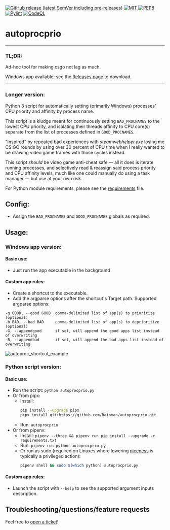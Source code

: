 [![GitHub release (latest SemVer including pre-releases)](https://img.shields.io/github/v/release/Rainyan/autoprocprio?include_prereleases)](https://github.com/Rainyan/autoprocprio/releases)
[![MIT](https://img.shields.io/github/license/Rainyan/discord-bot-ntpug)](LICENSE)
[![PEP8](https://img.shields.io/badge/code%20style-pep8-orange.svg)](https://www.python.org/dev/peps/pep-0008/)
[![Pylint](https://github.com/Rainyan/autoprocprio/actions/workflows/pycodestyle.yml/badge.svg)](https://github.com/Rainyan/autoprocprio/actions/workflows/pycodestyle.yml)
[![CodeQL](https://github.com/Rainyan/discord-bot-ntpug/actions/workflows/codeql-analysis.yml/badge.svg)](https://github.com/Rainyan/discord-bot-ntpug/actions/workflows/codeql-analysis.yml)

# autoprocprio

<hr>

### TL;DR:

Ad-hoc tool for making csgo not lag as much.

Windows app available; see the [Releases page](https://github.com/Rainyan/autoprocprio/releases) to download.

<hr>

### Longer version:

Python 3 script for automatically setting (primarily Windows) processes' CPU priority and affinity by process name. 

This script is a kludge meant for continuously setting `BAD_PROCNAMES` to
the lowest CPU priority, and isolating their threads affinity to CPU core(s)
separate from the list of processes defined in `GOOD_PROCNAMES`.

"Inspired" by repeated bad experiences with *steamwebhelper.exe* losing me
CS:GO rounds by using over 30 percent of CPU time when I really wanted to be
drawing video game frames with those cycles instead.

This script *should* be video game anti-cheat safe — all it does is iterate
running processes, and selectively read & reassign said process priority and
CPU affinity levels, much like one could manually do using a task manager — but use at your own risk.

For Python module requirements, please see the [requirements](requirements.txt) file.

## Config:
  - Assign the `BAD_PROCNAMES` and `GOOD_PROCNAMES` globals as required.

## Usage:
### Windows app version:
#### Basic use:
  - Just run the app executable in the background
#### Custom app rules:
  - Create a shortcut to the executable.
  - Add the argparse options after the shortcut's Target path. Supported argparse options:
  ```
  -g GOOD, --good GOOD  comma-delimited list of app(s) to prioritize (optional)
  -b BAD, --bad BAD     comma-delimited list of app(s) to deprioritize (optional)
  -G, --appendgood      if set, will append the good apps list instead of overwriting
  -B, --appendbad       if set, will append the bad apps list instead of overwriting
  ```
  ![autoproc_shortcut_example](https://user-images.githubusercontent.com/6595066/199002550-e61a06c0-8fef-40fe-a6ca-da51af1db5fd.png)

### Python script version:
#### Basic use:
  - Run the script: `python autoprocprio.py`
  - Or from pipx:
    - Install:
        ```bash
        pip install --upgrade pipx
        pipx install git+https://github.com/Rainyan/autoprocprio.git
        ```
    - Run: `autoprocprio`
  - Or from pipenv:
    - Install: `pipenv --three && pipenv run pip install --upgrade -r requirements.txt`
    - Run: `pipenv run python autoprocprio.py`
    - Or run as sudo (required on Linuxes where lowering [niceness](https://man7.org/linux/man-pages/man2/nice.2.html) is typically a privileged action):
        ```bash
        pipenv shell && sudo $(which python) autoprocprio.py
        ```
 #### Custom app rules:
  - Launch the script with `--help` to see the supported argument inputs description.

## Troubleshooting/questions/feature requests
Feel free to [open a ticket](https://github.com/Rainyan/autoprocprio/issues)!
